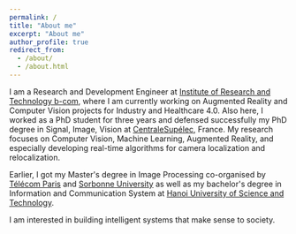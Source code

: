 ```yaml
---
permalink: /
title: "About me"
excerpt: "About me"
author_profile: true
redirect_from: 
  - /about/
  - /about.html
---
```


I am a Research and Development Engineer at [Institute of Research and Technology b-com](https://b-com.com/), where I am currently working on Augmented Reality and Computer Vision projects for Industry and Healthcare 4.0. 
Also here, I worked as a PhD student for three years and defensed successfully my PhD degree in Signal, Image, Vision at [CentraleSupélec](https://www.centralesupelec.fr/), France. My research focuses on Computer Vision, Machine Learning, Augmented Reality, and especially developing real-time algorithms for camera localization and relocalization.

Earlier, I got my Master's degree in Image Processing co-organised by [Télécom Paris](https://www.telecom-paris.fr/) and [Sorbonne University](http://www.sorbonne-universite.fr/) as well as my bachelor's degree in Information and Communication System at [Hanoi University of Science and Technology](https://en.hust.edu.vn/).

I am interested in building intelligent systems that make sense to society.
